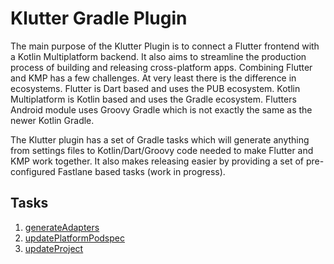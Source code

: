 # Klutter Gradle Plugin

The main purpose of the Klutter Plugin is to connect a Flutter frontend with a Kotlin Multiplatform backend.
It also aims to streamline the production process of building and releasing cross-platform apps.
Combining Flutter and KMP has a few challenges. At very least there is the difference in ecosystems.
Flutter is Dart based and uses the PUB ecosystem. Kotlin Multiplatform is Kotlin based and uses the Gradle ecosystem.
Flutters Android module uses Groovy Gradle which is not exactly the same as the newer Kotlin Gradle.

The Klutter plugin has a set of Gradle tasks which will generate anything from settings files to 
Kotlin/Dart/Groovy code needed to make Flutter and KMP work together. It also makes releasing easier
by providing a set of pre-configured Fastlane based tasks (work in progress).

## Tasks
1. [generateAdapters](doc_gradle_plugin_task_generate_adapter.md)
2. [updatePlatformPodspec](doc_gradle_plugin_task_update_platform_podspec.md)
3. [updateProject](doc_gradle_plugin_task_update_project.md)